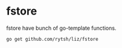# fstore

fstore have bunch of go-template functions.

```sh
go get github.com/rytsh/liz/fstore
```
